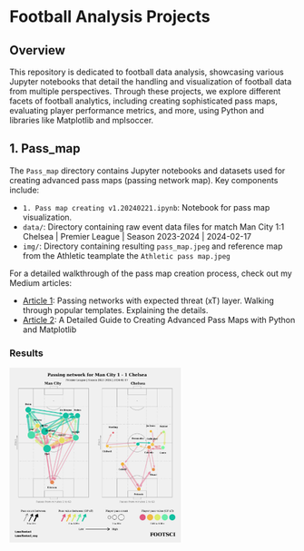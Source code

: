 Football Analysis Projects
==========================

Overview
--------

This repository is dedicated to football data analysis, showcasing various Jupyter notebooks that detail the handling and visualization of football data from multiple perspectives. Through these projects, we explore different facets of football analytics, including creating sophisticated pass maps, evaluating player performance metrics, and more, using Python and libraries like Matplotlib and mplsoccer.

## 1. Pass_map 

The `Pass_map` directory contains Jupyter notebooks and datasets used for creating advanced pass maps (passing network map). Key components include:

- `1. Pass map creating v1.20240221.ipynb`: Notebook for pass map visualization.
- `data/`: Directory containing raw event data files for match Man City 1:1 Chelsea | Premier League | Season 2023-2024 | 2024-02-17
- `img/`: Directory containing resulting `pass_map.jpeg` and reference map from the Athletic teamplate the `Athletic pass map.jpeg`

For a detailed walkthrough of the pass map creation process, check out my Medium articles:

- [Article 1](https://medium.com/@footsci/passing-networks-with-expected-threat-xt-layer-7d699f75387b): Passing networks with expected threat (xT) layer. Walking through popular templates. Explaining the details.
- [Article 2](https://footsci.medium.com/a-detailed-guide-to-creating-advanced-pass-maps-with-python-and-matplotlib-731d6aa71a94): A Detailed Guide to Creating Advanced Pass Maps with Python and Matplotlib

### Results

<img src="/Pass_map/img/pass_map.jpeg" width="60%" height="auto">


